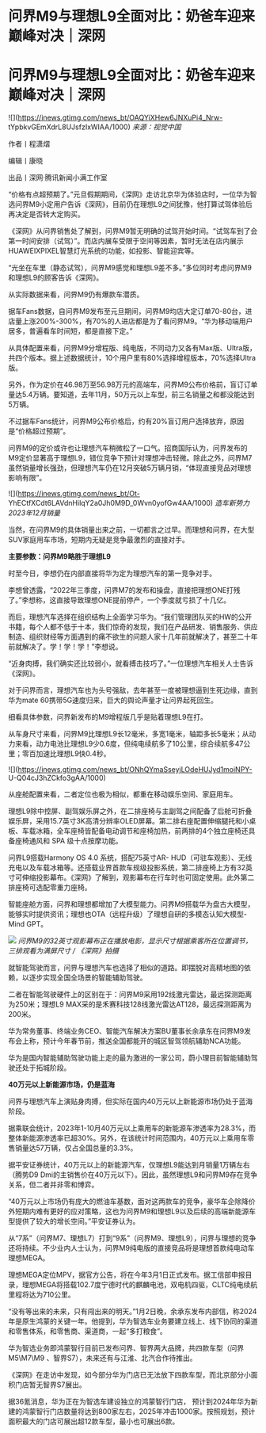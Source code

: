 # 问界M9与理想L9全面对比：奶爸车迎来巅峰对决｜深网

# 问界M9与理想L9全面对比：奶爸车迎来巅峰对决｜深网

![](https://inews.gtimg.com/news_bt/OAQYiXHew6JNXuPi4_Nrw-
tYpbkvGEmXdrL8UJsfzIxWIAA/1000) _来源：视觉中国_

作者丨程潇熠

编辑丨康晓

出品丨深网·腾讯新闻小满工作室

“价格有点超预期了。”元旦假期期间，《深网》走访北京华为体验店时，一位华为智选问界M9小定用户告诉《深网》，目前仍在理想L9之间犹豫，他打算试驾体验后再决定是否转大定购买。

《深网》从问界销售处了解到，问界M9暂无明确的试驾开始时间。“试驾车到了会第一时间安排（试驾）”。而店内展车受限于空间等因素，暂时无法在店内展示HUAWEIXPIXEL智慧灯光系统的功能，如投影、智能迎宾等。

“光坐在车里（静态试驾），问界M9感觉和理想L9差不多。”多位同时考虑问界M9和理想L9的顾客告诉《深网》。

从实际数据来看，问界M9仍有爆款车潜质。

据车Fans数据，自问界M9发布至元旦期间，问界M9均店大定订单70-80台，进店量上涨200%-300%，有70%的人进店都是为了看问界M9。“华为移动端用户居多，普遍看车时间短，都是直接下定。”

从具体配置来看，问界M9分增程版、纯电版，不同动力又各有Max版、Ultra版，共四个版本。据上述数据统计，10个用户里有80%选择增程版本，70%选择Ultra版。

另外，作为定价在46.98万至56.98万元的高端车，问界M9公布价格前，盲订订单量达5.4万辆。要知道，去年11月，50万元以上车型，前三名销量之和都没能达到5万辆。

不过据车Fans统计，问界M9公布价格后，约有20%盲订用户选择放弃，原因是“价格超过预期”。

问界M9的定价或许也让理想汽车稍微松了一口气。招商国际认为，问界发布的M9定价显著高于理想L9，错位竞争下预计对理想冲击轻微。除此之外，问界M7虽然销量增长强劲，但理想汽车仍在12月突破5万辆月销，“体现直接竞品对理想影响有限”。

![](https://inews.gtimg.com/news_bt/Ot-
YhECtfXCdt6LAVdnHilqY2a0Jh0M9D_0Wvn0yofGw4AA/1000) _造车新势力2023年12月销量_

当然，在问界M9的具体销量出来之前，一切都言之过早。而理想和问界，在大型SUV家庭用车市场，短期内无疑是竞争最激烈的直接对手。

**主要参数：问界M9略胜于理想L9**

时至今日，李想仍在内部直接将华为定为理想汽车的第一竞争对手。

李想曾透露，“2022年三季度，问界M7的发布和操盘，直接把理想ONE打残了。”李想称，这直接导致理想ONE提前停产，一个季度就亏损了十几亿。

而后，理想汽车选择在组织结构上全面学习华为。“我们管理团队买的HW的公开书籍，每个人都不低于十本，我们惊奇的发现，我们在产品研发、销售服务、供应制造、组织财经等方面遇到的痛不欲生的问题人家十几年前就解决了，甚至二十年前就解决了。学！学！学！”李想说。

“近身肉搏，我们确实还比较弱小，就看搏击技巧了。”一位理想汽车相关人士告诉《深网》。

对于问界而言，理想汽车也为头号强敌，去年甚至一度被理想逼到生死边缘，直到华为mate 60携带5G速度归来，巨大的舆论声量才让问界起死回生。

细看具体参数，问界新发布的M9增程版几乎是贴着理想L9在打。

从车身尺寸来看，问界M9比理想L9长12毫米，多宽1毫米，轴距多长5毫米；从动力来看，动力电池比理想L9少0.6度，但纯电续航多了10公里，综合续航多47公里；零百加速比理想L9快0.4秒。

![](https://inews.gtimg.com/news_bt/ONhQYmaSseyjLOdeHUJyd1moiNPY-
U-Q04cJ3hZCkfo3gAA/1000)

从座舱配置来看，二者定位也极为相似，都重在移动娱乐空间、家庭用车。

理想L9除中控屏、副驾娱乐屏之外，在二排座椅与主副驾之间配备了后舱可折叠娱乐屏，采用15.7英寸3K高清分辨率OLED屏幕。第二排右座配置伸缩腿托和小桌板、车载冰箱，全车座椅皆配备电动调节和座椅加热，前两排的4个独立座椅还具备座椅通风和
SPA 级十点按摩功能。

问界L9搭载Harmony OS 4.0 系统，搭配75英寸AR-
HUD（可驻车观影）、无线充电以及车载冰箱等。还搭载业界首款车规级投影系统，第二排座椅上方有32英寸可伸缩投影幕布。《深网》了解到，观影幕布在行车时也可固定使用。此外第二排座椅可选配零重力座椅。

智能座舱方面，问界和理想都增加了大模型能力。问界M9搭载华为盘古大模型，能够实时提供资讯；理想也OTA（远程升级）了理想自研的多模态认知大模型- Mind
GPT。

![](https://inews.gtimg.com/news_bt/O9aG6gWqV4wUcLoJk4l-QFYwEZxiMoZAuwQo8v97VlKWsAA/1000)
_问界M9的32英寸观影幕布正在播放电影，显示尺寸根据乘客所在位置调节，三排观看为满屏尺寸 / 《深网》拍摄_

就智能驾驶而言，问界与理想汽车也选择了相似的道路。即摆脱对高精地图的依赖，以逐步实现全国全场景的智能辅助驾驶。

二者在智能驾驶硬件上的区别在于：问界M9采用192线激光雷达，最远探测距离为250米；理想L9
MAX采的是禾赛科技128线激光雷达AT128，最远探测距离为200米。

华为常务董事、终端业务CEO、智能汽车解决方案BU董事长余承东在问界M9发布会上称，预计今年春节前，推送全国都能开的城区智驾领航辅助NCA功能。

华为是国内智能辅助驾驶功能上走的最为激进的一家公司，蔚小理目前智能辅助驾驶还处于拓城阶段。

**40万元以上新能源市场，仍是蓝海**

问界与理想汽车上演贴身肉搏，但实际在国内40万元以上新能源市场仍处于蓝海阶段。

据乘联会统计，2023年1-10月40万元以上乘用车的新能源车渗透率为28.3%，而整体新能源渗透率已超30%。另外，在该统计时间范围内，40万元以上乘用车零售销量达57万辆，仅占全国总量的3.3%。

据平安证券统计，40万元以上的新能源汽车，仅理想L9能达到月销量1万辆左右（腾势D9
Dmi的主销售价在40万元以下）。因此，虽然理想L9和问界M9存在竞争关系，但二者并非零和博弈。

“40万元以上市场仍有庞大的燃油车基数，面对这两款车的竞争，豪华车企除降价外短期内难有更好的应对策略，这也为问界M9和理想L9以及后续的高端新能源车型提供了较大的增长空间。”平安证券认为。

从“7系”（问界M7、理想L7）打到“9系”（问界M9、理想L9），问界与理想的竞争还将持续。不少业内人士认为，问界M9纯电版的直接竞品将是理想首款纯电动车理想MEGA。

理想MEGA定位MPV，据官方公告，将在今年3月1日正式发布。据工信部申报目录，理想MEGA将搭载102.7度宁德时代的麒麟电池，双电机四驱，CLTC纯电续航里程将达为710公里。

“没有等出来的未来，只有闯出来的明天。”1月2日晚，余承东发布内部信，称2024年是原生鸿蒙的关键一年。他提到，华为智选车业务要建立线上、线下协同的渠道和零售体系，和零售商、渠道商，一起“多打粮食”。

华为智选业务即鸿蒙智行目前已发布问界、智界两大品牌，共四款车型（问界M5\M7\M9 、智界S7），未来还有与江淮、北汽合作待推出。

《深网》在走访中发现，如今部分华为门店已无法放下四款车型，而北京部分小面积门店暂无智界S7展出。

据36氪消息，华为正在为智选车建设独立的鸿蒙智行门店，
预计到2024年华为新建的鸿蒙智行门店数量将达到800家左右，2025年冲击1000家。按照规划，预计面积最大的门店可展出超12款车型，最小也可展出6款。

